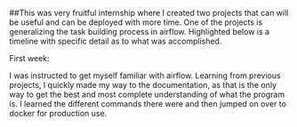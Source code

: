 ##This was very fruitful internship where I created two projects that can will be useful and can be deployed with more time. 
One of the projects is generalizing the task building process in airflow. Highlighted below is a timeline with specific detail as to what was accomplished. 


First week:
 
I was instructed to get myself familiar with airflow. Learning from previous projects, I quickly made my way to the documentation, as that is the only way to get the best and most complete understanding of what the program is.  I learned the different commands there were and then jumped on over to docker for production use. 
